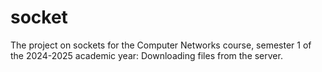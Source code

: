# socket
The project on sockets for the Computer Networks course, semester 1 of the 2024-2025 academic year: Downloading files from the server.

